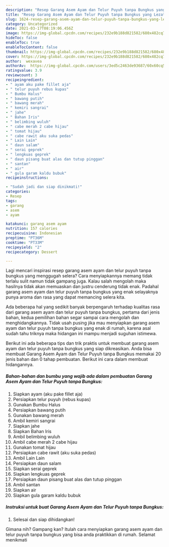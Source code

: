 ```yaml
---
description: "Resep Garang Asem Ayam dan Telur Puyuh tanpa Bungkus yang Lezat"
title: "Resep Garang Asem Ayam dan Telur Puyuh tanpa Bungkus yang Lezat"
slug: 1624-resep-garang-asem-ayam-dan-telur-puyuh-tanpa-bungkus-yang-lezat
category: Uncategorized
date: 2021-03-17T08:19:06.456Z
image: https://img-global.cpcdn.com/recipes/232e9b188d821582/680x482cq70/garang-asem-ayam-dan-telur-puyuh-tanpa-bungkus-foto-resep-utama.jpg
hideToc: false
enableToc: true
enableTocContent: false
thumbnail: https://img-global.cpcdn.com/recipes/232e9b188d821582/680x482cq70/garang-asem-ayam-dan-telur-puyuh-tanpa-bungkus-foto-resep-utama.jpg
cover: https://img-global.cpcdn.com/recipes/232e9b188d821582/680x482cq70/garang-asem-ayam-dan-telur-puyuh-tanpa-bungkus-foto-resep-utama.jpg
author:  wexavea
authorAv:  https://img-global.cpcdn.com/users/3ed5c2463de93687/60x60cq50/avatar.jpg
ratingvalue: 3.9
reviewcount: 3
recipeingredient:
- " ayam aku pake fillet aja"
- " telur puyuh rebus kupas"
- " Bumbu Halus"
- " bawang putih"
- " bawang merah"
- " kemiri sangrai"
- " jahe"
- " Bahan Iris"
- " belimbing wuluh"
- " cabe merah 2 cabe hijau"
- " tomat hijau"
- " cabe rawit aku suka pedas"
- " Lain Lain"
- " daun salam"
- " serai geprek"
- " lengkuas geprek"
- " daun pisang buat alas dan tutup pinggan"
- " santan"
- " air"
- " gula garam kaldu bubuk"
recipeinstructions:

- "Sudah jadi dan siap dinikmati!"
categories:
- Resep
tags:
- garang
- asem
- ayam

katakunci: garang asem ayam 
nutrition: 157 calories
recipecuisine: Indonesian
preptime: "PT36M"
cooktime: "PT33M"
recipeyield: "2"
recipecategory: Dessert

---
```



Lagi mencari inspirasi resep garang asem ayam dan telur puyuh tanpa bungkus yang menggugah selera? Cara menyiapkannya memang tidak terlalu sulit namun tidak gampang juga. Kalau salah mengolah maka hasilnya tidak akan memuaskan dan justru cenderung tidak enak. Padahal garang asem ayam dan telur puyuh tanpa bungkus yang enak selayaknya punya aroma dan rasa yang dapat memancing selera kita.




Ada beberapa hal yang sedikit banyak berpengaruh terhadap kualitas rasa dari garang asem ayam dan telur puyuh tanpa bungkus, pertama dari jenis bahan, kedua pemilihan bahan segar sampai cara mengolah dan menghidangkannya. Tidak usah pusing jika mau menyiapkan garang asem ayam dan telur puyuh tanpa bungkus yang enak di rumah, karena asal sudah tahu triknya maka hidangan ini mampu menjadi suguhan istimewa.


Berikut ini ada beberapa tips dan trik praktis untuk membuat garang asem ayam dan telur puyuh tanpa bungkus yang siap dikreasikan. Anda bisa membuat Garang Asem Ayam dan Telur Puyuh tanpa Bungkus memakai 20 jenis bahan dan 0 tahap pembuatan. Berikut ini cara dalam membuat hidangannya.

<!--inarticleads1-->

##### Bahan-bahan dan bumbu yang wajib ada dalam pembuatan Garang Asem Ayam dan Telur Puyuh tanpa Bungkus:

1. Siapkan  ayam (aku pake fillet aja)
1. Persiapkan  telur puyuh (rebus kupas)
1. Gunakan  Bumbu Halus
1. Persiapkan  bawang putih
1. Gunakan  bawang merah
1. Ambil  kemiri sangrai
1. Siapkan  jahe
1. Siapkan  Bahan Iris
1. Ambil  belimbing wuluh
1. Ambil  cabe merah 2 cabe hijau
1. Gunakan  tomat hijau
1. Persiapkan  cabe rawit (aku suka pedas)
1. Ambil  Lain Lain
1. Persiapkan  daun salam
1. Siapkan  serai geprek
1. Siapkan  lengkuas geprek
1. Persiapkan  daun pisang buat alas dan tutup pinggan
1. Ambil  santan
1. Siapkan  air
1. Siapkan  gula garam kaldu bubuk




<!--inarticleads2-->

##### Instruksi untuk buat Garang Asem Ayam dan Telur Puyuh tanpa Bungkus:


1. Selesai dan siap dihidangkan!



Gimana nih? Gampang kan? Itulah cara menyiapkan garang asem ayam dan telur puyuh tanpa bungkus yang bisa anda praktikkan di rumah. Selamat menikmati
